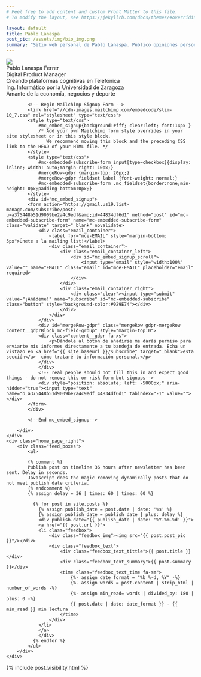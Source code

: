 ```yaml
---
# Feel free to add content and custom Front Matter to this file.
# To modify the layout, see https://jekyllrb.com/docs/themes/#overriding-theme-defaults

layout: default
title: Pablo Lanaspa
post_pic: /assets/img/bio_img.png
summary: "Sitio web personal de Pablo Lanaspa. Publico opiniones personales acerca de la economía digital."
---
```

<div class="home_page">
    <div class="home_page_left">
        <div class="home_page_left_biobox">
            <div class="cv_box">
                <div class="cv_box_img">
                    <img src="{{ page.post_pic }}"/>
                </div>
                <div class="cv_box_bio">
                    <div class="cv_box_bio_name">
                        <span class="fa-lg">Pablo Lanaspa Ferrer</span>
                        <!-- <a href="mailto:info@planaspa.com"><i class="fas fa-envelope"></i></a> -->
                        <a href="https://linkedin.com/in/planaspa"><i class="fab fa-linkedin"></i></a>
                        <a href="https://twitter.com/planaspa"><i class="fab fa-twitter"></i></a>
                    </div>
                    <div class="cv_box_bio_data">
                        <div class="cv_box_bio_data_work">
                            <span class="fa-1x">
                            Digital Product Manager
                            </span>
                        </div>
                        <span class="fa-sm">
                        Creando plataformas cognitivas en Telefónica
                        <br/>
                        Ing. Informático por la Universidad de Zaragoza
                        <br/>
                        Amante de la economía, negocios y deporte
                        </span>
                    </div>
                </div>
            </div>
        </div>
        <div class="subscribe_box">
        <div class="divider"></div>

            <!-- Begin Mailchimp Signup Form -->
            <link href="//cdn-images.mailchimp.com/embedcode/slim-10_7.css" rel="stylesheet" type="text/css">
            <style type="text/css">
                #mc_embed_signup{background:#fff; clear:left; font:14px }
                /* Add your own Mailchimp form style overrides in your site stylesheet or in this style block.
                   We recommend moving this block and the preceding CSS link to the HEAD of your HTML file. */
            </style>
            <style type="text/css">
                #mc-embedded-subscribe-form input[type=checkbox]{display: inline; width: auto;margin-right: 10px;}
                #mergeRow-gdpr {margin-top: 20px;}
                #mergeRow-gdpr fieldset label {font-weight: normal;}
                #mc-embedded-subscribe-form .mc_fieldset{border:none;min-height: 0px;padding-bottom:0px;}
            </style>
            <div id="mc_embed_signup">
            <form action="https://gmail.us19.list-manage.com/subscribe/post?u=a375448b51d9009be2a4c9edf&amp;id=44834df6d1" method="post" id="mc-embedded-subscribe-form" name="mc-embedded-subscribe-form" class="validate" target="_blank" novalidate>
                <div class="email_container">
                    <label for="mce-EMAIL" style="margin-bottom: 5px">Únete a la mailing list!</label>
                    <div class="email_container">
                        <div class="email_container_left">
                            <div id="mc_embed_signup_scroll">
                                <input type="email" style="width:100%" value="" name="EMAIL" class="email" id="mce-EMAIL" placeholder="email" required>
                            </div>
                        </div>
                        <div class="email_container_right">
                            <div class="clear"><input type="submit" value="¡Añádeme!" name="subscribe" id="mc-embedded-subscribe" class="button" style="background-color:#029E74"></div>
                        </div>
                    </div>
                </div>
                <div id="mergeRow-gdpr" class="mergeRow gdpr-mergeRow content__gdprBlock mc-field-group" style="margin-top:0">
                <div class="content__gdpr fa-xs">
                    <p>Dándole al botón de añadirse me darás permiso para enviarte mis informes directamente a tu bandeja de entrada. Echa un vistazo en <a href="{{ site.baseurl }}/subscribe" target="_blank">esta sección</a>  cómo trataré tu información personal.</p> 
                </div>
                </div>
                <!-- real people should not fill this in and expect good things - do not remove this or risk form bot signups-->
                <div style="position: absolute; left: -5000px;" aria-hidden="true"><input type="text" name="b_a375448b51d9009be2a4c9edf_44834df6d1" tabindex="-1" value=""></div>
            </form>
            </div>

            <!--End mc_embed_signup-->

        </div>
    </div>
    <div class="home_page_right">
        <div class="feed_boxes">
            <ul>
            
            {% comment %}
            Publish post on timeline 36 hours after newsletter has been sent. Delay in seconds.
            Javascript does the magic removing dynamically posts that do not meet publish date criteria.
            {% endcomment %}
            {% assign delay = 36 | times: 60 | times: 60 %}

              {% for post in site.posts %}
                {% assign publish_date = post.date | date: '%s' %}
                {% assign publish_date = publish_date | plus: delay %}
                <div publish-date="{{ publish_date | date: '%Y-%m-%d' }}">
                <a href="{{ post.url }}">
                <li class="feedbox">
                    <div class="feedbox_img"><img src="{{ post.post_pic }}"/></div>
                    <div class="feedbox_text">
                        <div class="feedbox_text_tittle">{{ post.title }}</div>
                        <div class="feedbox_text_summary">{{ post.summary }}</div>
                        <time class="feedbox_text_time fa-sm">
                            {%- assign date_format = "%b %-d, %Y" -%}
                            {%- assign words = post.content | strip_html | number_of_words -%}
                            {%- assign min_read= words | divided_by: 180 | plus: 0 -%}
                            {{ post.date | date: date_format }} - {{ min_read }} min lectura
                        </time>
                    </div>
                </li>
                </a>
                </div>
              {% endfor %}
            </ul>
        </div>
    </div>
</div>

{% include post_visibility.html %}
